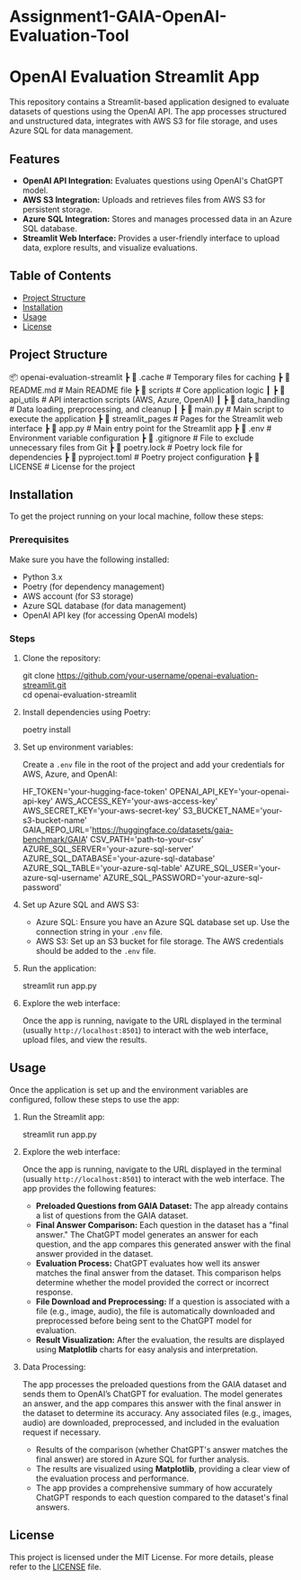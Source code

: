 # Assignment1-GAIA-OpenAI-Evaluation-Tool

# OpenAI Evaluation Streamlit App

This repository contains a Streamlit-based application designed to evaluate datasets of questions using the OpenAI API. The app processes structured and unstructured data, integrates with AWS S3 for file storage, and uses Azure SQL for data management.

## Features

- **OpenAI API Integration:** Evaluates questions using OpenAI's ChatGPT model.
- **AWS S3 Integration:** Uploads and retrieves files from AWS S3 for persistent storage.
- **Azure SQL Integration:** Stores and manages processed data in an Azure SQL database.
- **Streamlit Web Interface:** Provides a user-friendly interface to upload data, explore results, and visualize evaluations.

## Table of Contents

- [Project Structure](#project-structure)
- [Installation](#installation)
- [Usage](#usage)
- [License](#license)

## Project Structure
📦 openai-evaluation-streamlit
 ┣ 📂 .cache               # Temporary files for caching
 ┣ 📜 README.md            # Main README file
 ┣ 📂 scripts              # Core application logic
 ┃ ┣ 📂 api_utils          # API interaction scripts (AWS, Azure, OpenAI)
 ┃ ┣ 📂 data_handling      # Data loading, preprocessing, and cleanup
 ┃ ┣ 📜 main.py            # Main script to execute the application
 ┣ 📂 streamlit_pages      # Pages for the Streamlit web interface
 ┣ 📜 app.py               # Main entry point for the Streamlit app
 ┣ 📜 .env                 # Environment variable configuration
 ┣ 📜 .gitignore           # File to exclude unnecessary files from Git
 ┣ 📜 poetry.lock          # Poetry lock file for dependencies
 ┣ 📜 pyproject.toml       # Poetry project configuration
 ┣ 📜 LICENSE              # License for the project

## Installation

To get the project running on your local machine, follow these steps:

### Prerequisites

Make sure you have the following installed:
- Python 3.x
- Poetry (for dependency management)
- AWS account (for S3 storage)
- Azure SQL database (for data management)
- OpenAI API key (for accessing OpenAI models)

### Steps

1. Clone the repository:

   git clone https://github.com/your-username/openai-evaluation-streamlit.git  
   cd openai-evaluation-streamlit

2. Install dependencies using Poetry:

   poetry install

3. Set up environment variables:

   Create a `.env` file in the root of the project and add your credentials for AWS, Azure, and OpenAI:
  
      HF_TOKEN='your-hugging-face-token'
      OPENAI_API_KEY='your-openai-api-key'
      AWS_ACCESS_KEY='your-aws-access-key'
      AWS_SECRET_KEY='your-aws-secret-key'
      S3_BUCKET_NAME='your-s3-bucket-name'
      GAIA_REPO_URL='https://huggingface.co/datasets/gaia-benchmark/GAIA'
      CSV_PATH='path-to-your-csv'
      AZURE_SQL_SERVER='your-azure-sql-server'
      AZURE_SQL_DATABASE='your-azure-sql-database'
      AZURE_SQL_TABLE='your-azure-sql-table'
      AZURE_SQL_USER='your-azure-sql-username'
      AZURE_SQL_PASSWORD='your-azure-sql-password'


4. Set up Azure SQL and AWS S3:

   - Azure SQL: Ensure you have an Azure SQL database set up. Use the connection string in your `.env` file.
   - AWS S3: Set up an S3 bucket for file storage. The AWS credentials should be added to the `.env` file.

5. Run the application:

   streamlit run app.py

6. Explore the web interface:

   Once the app is running, navigate to the URL displayed in the terminal (usually `http://localhost:8501`) to interact with the web interface, upload files, and view the results.

## Usage

Once the application is set up and the environment variables are configured, follow these steps to use the app:

1. Run the Streamlit app:

   streamlit run app.py

2. Explore the web interface:

   Once the app is running, navigate to the URL displayed in the terminal (usually `http://localhost:8501`) to interact with the web interface. The app provides the following features:

   - **Preloaded Questions from GAIA Dataset:** The app already contains a list of questions from the GAIA dataset.
   - **Final Answer Comparison:** Each question in the dataset has a "final answer." The ChatGPT model generates an answer for each question, and the app compares this generated answer with the final answer provided in the dataset.
   - **Evaluation Process:** ChatGPT evaluates how well its answer matches the final answer from the dataset. This comparison helps determine whether the model provided the correct or incorrect response.
   - **File Download and Preprocessing:** If a question is associated with a file (e.g., image, audio), the file is automatically downloaded and preprocessed before being sent to the ChatGPT model for evaluation.
   - **Result Visualization:** After the evaluation, the results are displayed using **Matplotlib** charts for easy analysis and interpretation.

3. Data Processing:

   The app processes the preloaded questions from the GAIA dataset and sends them to OpenAI’s ChatGPT for evaluation. The model generates an answer, and the app compares this answer with the final answer in the dataset to determine its accuracy. Any associated files (e.g., images, audio) are downloaded, preprocessed, and included in the evaluation request if necessary.

   - Results of the comparison (whether ChatGPT's answer matches the final answer) are stored in Azure SQL for further analysis.
   - The results are visualized using **Matplotlib**, providing a clear view of the evaluation process and performance.
   - The app provides a comprehensive summary of how accurately ChatGPT responds to each question compared to the dataset's final answers.

## License

This project is licensed under the MIT License. For more details, please refer to the [LICENSE](LICENSE) file.


